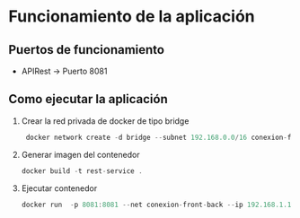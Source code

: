 # Funcionamiento de la aplicación

## Puertos de funcionamiento

- APIRest → Puerto 8081

## Como ejecutar la aplicación

1. Crear la red privada de docker de tipo bridge
   ```jsx
    docker network create -d bridge --subnet 192.168.0.0/16 conexion-front-back
    ```
2. Generar imagen del contenedor
    ```jsx
    docker build -t rest-service .
    ```
3. Ejecutar contenedor
    ```jsx
    docker run  -p 8081:8081 --net conexion-front-back --ip 192.168.1.1 --name Rest-Service rest-service
    ```
